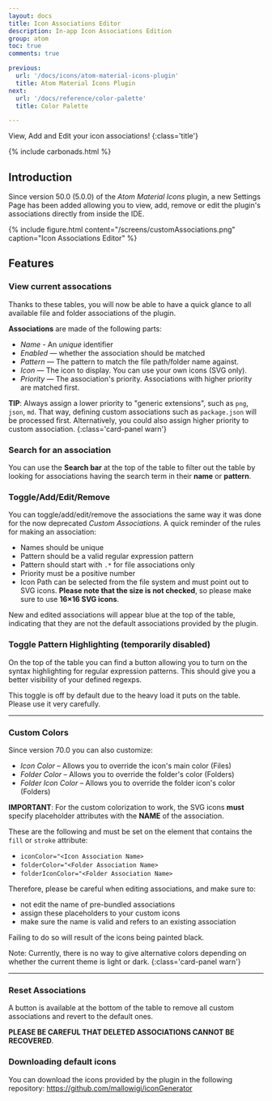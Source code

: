 ```yaml
---
layout: docs
title: Icon Associations Editor
description: In-app Icon Associations Edition
group: atom
toc: true
comments: true

previous:
  url: '/docs/icons/atom-material-icons-plugin'
  title: Atom Material Icons Plugin
next:
  url: '/docs/reference/color-palette'
  title: Color Palette

---
```


View, Add and Edit your icon associations!
{:class='title'}

{% include carbonads.html %}

## Introduction

Since version 50.0 (5.0.0) of the _Atom Material Icons_ plugin, a new Settings Page has been added allowing you to view, add, remove or edit the plugin's associations directly from inside the IDE.

{% include figure.html content="/screens/customAssociations.png" caption="Icon Associations Editor" %}

## Features


### View current assocations

Thanks to these tables, you will now be able to have a quick glance to all available file and folder associations of the plugin.

**Associations** are made of the following parts:
- _Name_ - An _unique_ identifier
- _Enabled_ — whether the association should be matched
- _Pattern_ — The pattern to match the file path/folder name against.
- _Icon_ — The icon to display. You can use your own icons (SVG only).
- _Priority_ — The association's priority. Associations with higher priority are matched first.

**TIP**: Always assign a lower priority to "generic extensions", such as `png`, `json`, `md`. That way, defining custom associations such as `package.json` will be processed first. Alternatively, you could also assign higher priority to custom association.
{:class='card-panel warn'}

### Search for an association

You can use the __Search bar__ at the top of the table to filter out the table by looking for associations having the search term in their **name** or **pattern**.


### Toggle/Add/Edit/Remove

You can toggle/add/edit/remove the associations the same way it was done for the now deprecated _Custom Associations_. A quick reminder of the rules for making an association:

- Names should be unique
- Pattern should be a valid regular expression pattern
- Pattern should start with `.*` for file associations only
- Priority must be a positive number
- Icon Path can be selected from the file system and must point out to SVG icons. **Please note that the size is not checked**, so please make sure to use **16×16 SVG icons**.

New and edited associations will appear blue at the top of the table, indicating that they are not the default associations provided by the plugin.


### Toggle Pattern Highlighting (temporarily disabled)

On the top of the table you can find a button allowing you to turn on the syntax highlighting for regular expression patterns. This should give you a better visibility of your defined regexps.

This toggle is off by default due to the heavy load it puts on the table. Please use it very carefully.

---
### Custom Colors

Since version 70.0 you can also customize:
- _Icon Color_ – Allows you to override the icon's main color (Files)
- _Folder Color_ – Allows you to override the folder's color (Folders)
- _Folder Icon Color_ – Allows you to override the folder icon's color (Folders)

**IMPORTANT**: For the custom colorization to work, the SVG icons **must** specify placeholder attributes with the **NAME** of the association.

These are the following and must be set on the element that contains the `fill` or `stroke` attribute:

- `iconColor="<Icon Association Name>`
- `folderColor="<Folder Association Name>`
- `folderIconColor="<Folder Association Name>`

Therefore, please be careful when editing associations, and make sure to:
- not edit the name of pre-bundled associations
- assign these placeholders to your custom icons
- make sure the name is valid and refers to an existing association

Failing to do so will result of the icons being painted black.

Note: Currently, there is no way to give alternative colors depending on whether the current theme is light or dark.
{:class='card-panel warn'}


---
### Reset Associations

A button is available at the bottom of the table to remove all custom associations and revert to the default ones.

**PLEASE BE CAREFUL THAT DELETED ASSOCIATIONS CANNOT BE RECOVERED**.

### Downloading default icons

You can download the icons provided by the plugin in the following repository: <https://github.com/mallowigi/iconGenerator>
